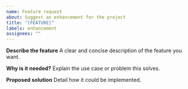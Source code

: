 ```yaml
---
name: Feature request
about: Suggest an enhancement for the project
title: "[FEATURE]"
labels: enhancement
assignees: ""
---
```


**Describe the feature**
A clear and concise description of the feature you want.

**Why is it needed?**
Explain the use case or problem this solves.

**Proposed solution**
Detail how it could be implemented.

